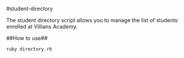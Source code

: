 #student-directory

The student directory script allows you to manage the list of students enrolled at Villians Academy.

##How to use##

```shell
ruby directory.rb
```
